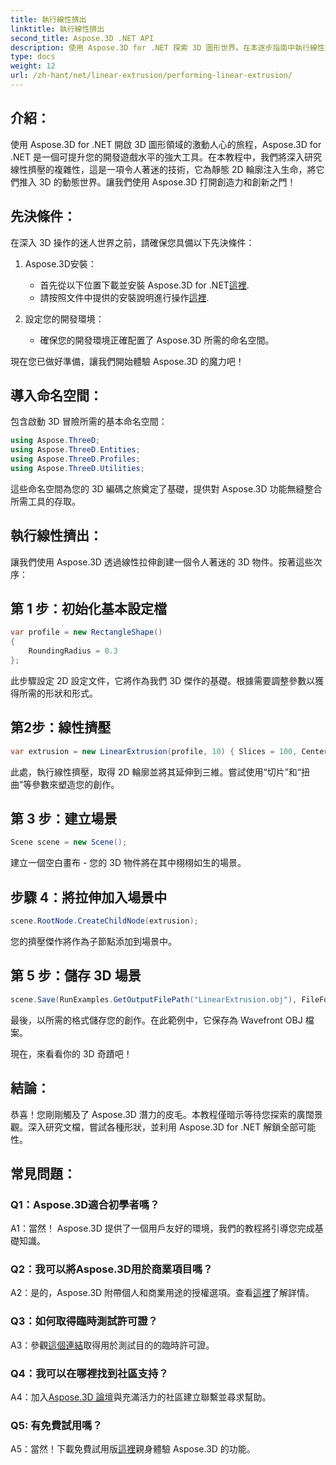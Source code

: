 ```yaml
---
title: 執行線性擠出
linktitle: 執行線性擠出
second_title: Aspose.3D .NET API
description: 使用 Aspose.3D for .NET 探索 3D 圖形世界。在本逐步指南中執行線性擠出。
type: docs
weight: 12
url: /zh-hant/net/linear-extrusion/performing-linear-extrusion/
---
```

## 介紹：

使用 Aspose.3D for .NET 開啟 3D 圖形領域的激動人心的旅程，Aspose.3D for .NET 是一個可提升您的開發遊戲水平的強大工具。在本教程中，我們將深入研究線性擠壓的複雜性，這是一項令人著迷的技術，它為靜態 2D 輪廓注入生命，將它們推入 3D 的動態世界。讓我們使用 Aspose.3D 打開創造力和創新之門！

## 先決條件：

在深入 3D 操作的迷人世界之前，請確保您具備以下先決條件：

1. Aspose.3D安裝：
   - 首先從以下位置下載並安裝 Aspose.3D for .NET[這裡](https://releases.aspose.com/3d/net/).
   - 請按照文件中提供的安裝說明進行操作[這裡](https://reference.aspose.com/3d/net/).

2. 設定您的開發環境：
   - 確保您的開發環境正確配置了 Aspose.3D 所需的命名空間。

現在您已做好準備，讓我們開始體驗 Aspose.3D 的魔力吧！

## 導入命名空間：

包含啟動 3D 冒險所需的基本命名空間：

```csharp
using Aspose.ThreeD;
using Aspose.ThreeD.Entities;
using Aspose.ThreeD.Profiles;
using Aspose.ThreeD.Utilities;
```

這些命名空間為您的 3D 編碼之旅奠定了基礎，提供對 Aspose.3D 功能無縫整合所需工具的存取。

## 執行線性擠出：

讓我們使用 Aspose.3D 透過線性拉伸創建一個令人著迷的 3D 物件。按著這些次序：

## 第 1 步：初始化基本設定檔
```csharp
var profile = new RectangleShape()
{
    RoundingRadius = 0.3
};
```

此步驟設定 2D 設定文件，它將作為我們 3D 傑作的基礎。根據需要調整參數以獲得所需的形狀和形式。

## 第2步：線性擠壓
```csharp
var extrusion = new LinearExtrusion(profile, 10) { Slices = 100, Center = true, Twist = 360, TwistOffset = new Vector3(10, 0, 0) };
```

此處，執行線性擠壓，取得 2D 輪廓並將其延伸到三維。嘗試使用“切片”和“扭曲”等參數來塑造您的創作。

## 第 3 步：建立場景
```csharp
Scene scene = new Scene();
```

建立一個空白畫布 - 您的 3D 物件將在其中栩栩如生的場景。

## 步驟 4：將拉伸加入場景中
```csharp
scene.RootNode.CreateChildNode(extrusion);
```

您的擠壓傑作將作為子節點添加到場景中。

## 第 5 步：儲存 3D 場景
```csharp
scene.Save(RunExamples.GetOutputFilePath("LinearExtrusion.obj"), FileFormat.WavefrontOBJ);
```

最後，以所需的格式儲存您的創作。在此範例中，它保存為 Wavefront OBJ 檔案。

現在，來看看你的 3D 奇蹟吧！

## 結論：

恭喜！您剛剛觸及了 Aspose.3D 潛力的皮毛。本教程僅暗示等待您探索的廣闊景觀。深入研究文檔，嘗試各種形狀，並利用 Aspose.3D for .NET 解鎖全部可能性。

## 常見問題：

### Q1：Aspose.3D適合初學者嗎？

A1：當然！ Aspose.3D 提供了一個用戶友好的環境，我們的教程將引導您完成基礎知識。

### Q2：我可以將Aspose.3D用於商業項目嗎？

 A2：是的，Aspose.3D 附帶個人和商業用途的授權選項。查看[這裡](https://purchase.aspose.com/buy)了解詳情。

### Q3：如何取得臨時測試許可證？

 A3：參觀[這個連結](https://purchase.aspose.com/temporary-license/)取得用於測試目的的臨時許可證。

### Q4：我可以在哪裡找到社區支持？

 A4：加入[Aspose.3D 論壇](https://forum.aspose.com/c/3d/18)與充滿活力的社區建立聯繫並尋求幫助。

### Q5: 有免費試用嗎？

 A5：當然！下載免費試用版[這裡](https://releases.aspose.com/)親身體驗 Aspose.3D 的功能。